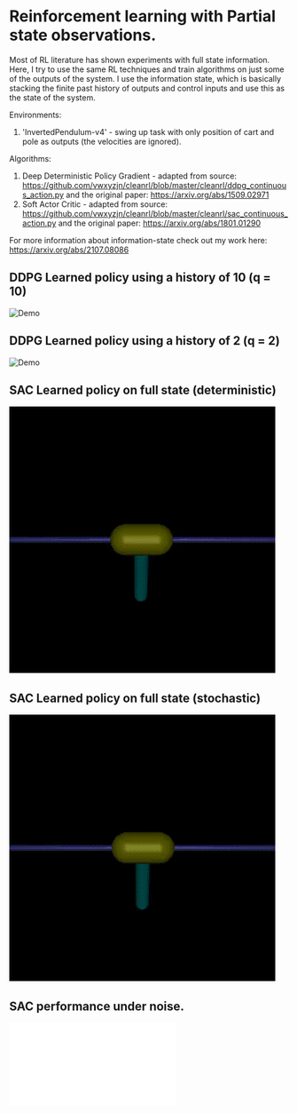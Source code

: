 # Reinforcement learning with Partial state observations. 
Most of RL literature has shown experiments with full state information. Here, I try to use the same RL techniques and train algorithms on just some of the outputs of the system. 
I use the information state, which is basically stacking the finite past history of outputs and control inputs and use this as the state of the system.

Environments:
1. 'InvertedPendulum-v4' - swing up task with only position of cart and pole as outputs (the velocities are ignored).

Algorithms:
1. Deep Deterministic Policy Gradient - adapted from source: https://github.com/vwxyzjn/cleanrl/blob/master/cleanrl/ddpg_continuous_action.py and the original paper: https://arxiv.org/abs/1509.02971
2. Soft Actor Critic - adapted from source: https://github.com/vwxyzjn/cleanrl/blob/master/cleanrl/sac_continuous_action.py and the original paper: https://arxiv.org/abs/1801.01290

For more information about information-state check out my work here: https://arxiv.org/abs/2107.08086

## DDPG Learned policy using a history of 10 (q = 10)
![Demo](videos/test_po/cartpole_test_po_q_10_nz_2.gif)

## DDPG Learned policy using a history of 2 (q = 2)
![Demo](videos/test_po/cartpole_test_po_q_2_nz_2.gif)

## SAC Learned policy on full state (deterministic) 
![Demo](videos/sac/deterministic_policy.gif)

## SAC Learned policy on full state (stochastic) 
![Demo](videos/sac/stochastic_policy.gif)

## SAC performance under noise. 
![See plot](plots/cartpole_sac.pdf)
